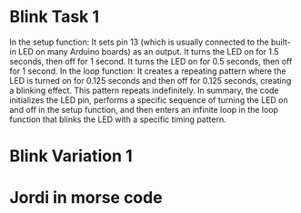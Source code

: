 # Blink Task 1
In the setup function:
It sets pin 13 (which is usually connected to the built-in LED on many Arduino boards) as an output.
It turns the LED on for 1.5 seconds, then off for 1 second.
It turns the LED on for 0.5 seconds, then off for 1 second.
In the loop function:
It creates a repeating pattern where the LED is turned on for 0.125 seconds and then off for 0.125 seconds, creating a blinking effect. This pattern repeats indefinitely.
In summary, the code initializes the LED pin, performs a specific sequence of turning the LED on and off in the setup function, and then enters an infinite loop in the loop function that blinks the LED with a specific timing pattern.

# Blink Variation 1

# Jordi in morse code
